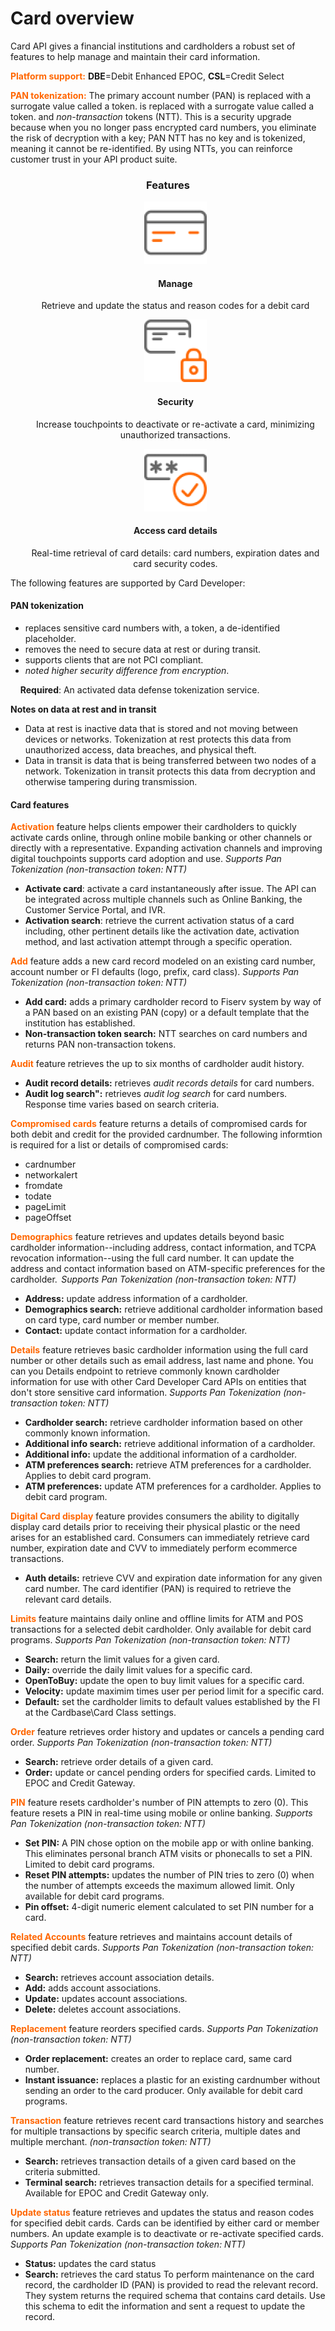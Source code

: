 # Card overview

 Card API gives a financial institutions and cardholders a robust set of features to help manage and maintain their card information.

<span style="color:#ff6600;">**Platform support:**</span> **DBE**=Debit Enhanced EPOC, **CSL**=Credit Select 


<span style="color:#ff6600;">**PAN tokenization:**</span>  The primary account number (PAN) is replaced with a surrogate value called a token. is replaced with a surrogate value called a token.  and _non-transaction_ tokens (NTT). This is a security upgrade because when you no longer pass encrypted card numbers, you eliminate the risk of decryption with a key; PAN NTT has no key and is tokenized, meaning it cannot be re-identified. By using NTTs, you can reinforce customer trust in your API product suite. 



 <h3 style="text-align: center">Features</h3>

<style>
.col-md-4 ul li {
    list-style: none;
}
</style>

<div class="row" style="text-align:center;" markdown=1>
<div class="col-md-4" markdown=1>

*   ![](assets/images/manage-card.png)
    
    #### Manage
    
    Retrieve and update the status and reason codes for a debit card

</div>
<div class="col-md-4" markdown=1>

*   ![](assets/images/security-card.png)
    
    #### Security
    
    Increase touchpoints to deactivate or re-activate a card, minimizing unauthorized transactions.

</div>
<div class="col-md-4" markdown=1>

*   ![](assets/images/access-card.png)
    
    #### Access card details
    
    Real-time retrieval of card details: card numbers, expiration dates and card security codes.
    
</div>
</div>

The following features are supported by Card Developer:

#### PAN tokenization
   * replaces sensitive card numbers with, a token, a de-identified placeholder.
   * removes the need to secure data at rest or during transit.
   * supports clients that are not PCI compliant.
   * _noted higher security difference from encryption_.
     
&nbsp; &nbsp;&nbsp;**Required**: An activated data defense tokenization service.


**Notes on data at rest and in transit**

* Data at rest is inactive data that is stored and not moving between devices or networks. Tokenization at rest protects this data from unauthorized access, data breaches, and physical theft. 
* Data in transit is data that is being transferred between two nodes of a network. Tokenization in transit protects this data from decryption  and otherwise tampering during transmission.

#### Card features

<span style="color:#ff6600;">**Activation**</span> feature helps clients empower their cardholders to quickly activate cards online, through online mobile banking or other channels or directly with a representative. Expanding activation channels and improving digital touchpoints supports card adoption and use. _Supports Pan Tokenization (non-transaction token: NTT)_

   * **Activate card**: activate a card instantaneously after issue. The API can be integrated across multiple channels such as Online Banking, the Customer Service Portal, and IVR.
   * **Activation search**: retrieve the current activation status of a card including, other pertinent details like the activation date, activation method, and last activation attempt through a specific operation.
 
<span style="color:#ff6600;">**Add**</span> feature adds a new card record modeled on an existing card number, account number or FI defaults (logo, prefix, card class). _Supports Pan Tokenization (non-transaction token: NTT)_

   * **Add card:** adds a primary cardholder record to Fiserv system by way of a PAN based on an existing PAN (copy) or a default template that the institution has established.
   * **Non-transaction token search:** NTT searches on card numbers and returns PAN non-transaction tokens. 
 

<span style="color:#ff6600;">**Audit**</span> feature retrieves the up to six months of cardholder audit history. 

   * **Audit record details:** retrieves _audit records details_ for card numbers.
   * **Audit log search":** retrieves _audit log search_ for card numbers. Response time varies based on search criteria. 
  
 

<span style="color:#ff6600;">**Compromised cards**</span> feature returns a details of compromised cards for both debit and credit for the provided cardnumber. The following informtion is required for a list or details of compromised cards:

  * cardnumber
  * networkalert
  * fromdate
  * todate
  * pageLimit
  * pageOffset

<span style="color:#ff6600;">**Demographics**</span> feature retrieves and updates details beyond basic cardholder information--including address, contact information, and TCPA revocation information--using the full card number. It can update the address and contact information based on ATM-specific preferences for the cardholder.  _Supports Pan Tokenization (non-transaction token: NTT)_

   * **Address:** update address information of a cardholder.
   * **Demographics search:** retrieve additional cardholder information based on card type, card number or member number.
   * **Contact:** update contact information for a cardholder.
 

<span style="color:#ff6600;">**Details**</span> feature retrieves basic cardholder information using the full card number or other details such as email address, last name and phone. You can you Details endpoint to retrieve commonly known cardholder information for use with other Card Developer Card APIs on entities that don't store sensitive card information. _Supports Pan Tokenization (non-transaction token: NTT)_

   * **Cardholder search:** retrieve cardholder information based on other commonly known information. 
   * **Additional info search:** retrieve additional information of a cardholder.
   * **Additional info:** update the additional information of a cardholder.
   * **ATM preferences search:** retrieve  ATM preferences for a cardholder. Applies to debit card program.
   * **ATM preferences:** update ATM preferences for a cardholder. Applies to debit card program.
 

<span style="color:#ff6600;">**Digital Card display**</span> feature provides consumers the ability to digitally display card details prior to receiving their physical plastic or the need arises for an established card.​ Consumers can immediately retrieve card number, expiration date and CVV to immediately perform ecommerce transactions.

   * **Auth details:** retrieve CVV and expiration date information for any given card number.
The card identifier (PAN) is required to retrieve the relevant card details.

 

<span style="color:#ff6600;">**Limits**</span> feature maintains daily online and offline limits for ATM and POS transactions for a selected debit cardholder. Only available for debit card programs. _Supports Pan Tokenization (non-transaction token: NTT)_

   * **Search:** return the limit values for a given card.
   * **Daily:** override the daily limit values for a specific card.
   * **OpenToBuy:** update the open to buy limit values for a specific card.
   * **Velocity:** update maximim times user per period limit for a specific card.
   * **Default:** set the cardholder limits to default values established by the FI at the Cardbase\Card Class settings.
 

<span style="color:#ff6600;">**Order**</span> feature retrieves order history and updates or cancels a pending card order. _Supports Pan Tokenization (non-transaction token: NTT)_
   * **Search:** retrieve order details of a given card.
   * **Order:** update or cancel pending orders for specified cards. Limited to EPOC and Credit Gateway. 
 

<span style="color:#ff6600;">**PIN**</span> feature resets cardholder's number of PIN attempts to zero (0). This feature resets a PIN in real-time using mobile or online banking. _Supports Pan Tokenization (non-transaction token: NTT)_

   * **Set PIN:** A PIN chose option on the mobile app or with online banking. This eliminates personal branch ATM visits or phonecalls to set a PIN. Limited to debit card programs. 
   * **Reset PIN attempts:** updates the number of PIN tries to zero (0) when the number of attempts exceeds the maximum allowed limit. Only available for debit card programs. 
   * **Pin offset:** 4-digit numeric element calculated to set PIN number for a card.
 


<span style="color:#ff6600;">**Related Accounts**</span> feature retrieves and maintains account details of specified debit cards. _Supports Pan Tokenization (non-transaction token: NTT)_

   * **Search:**  retrieves account association details.
   * **Add:**  adds account associations.
   * **Update:**  updates account associations.
   * **Delete:** deletes account associations.

     
<span style="color:#ff6600;">**Replacement**</span> feature reorders specified cards. _Supports Pan Tokenization (non-transaction token: NTT)_

   * **Order replacement:** creates an order to replace card, same card number.
   * **Instant issuance:** replaces a plastic for an existing cardnumber without sending an order to the card producer. Only available for debit card programs. 
 
 

<span style="color:#ff6600;">**Transaction**</span> feature retrieves recent card transactions history and searches for multiple transactions by specific search criteria, multiple dates and multiple merchant. _(non-transaction token: NTT)_

   * **Search:** retrieves transaction details of a given card based on the criteria submitted. 
   * **Terminal search:** retrieves transaction details for a specified terminal. Available for EPOC and Credit Gateway only.
 

<span style="color:#ff6600;">**Update status**</span> feature retrieves and updates the status and reason codes for specified debit cards. Cards can be identified by either card or member numbers. An update example is to deactivate or re-activate specified cards. _Supports Pan Tokenization (non-transaction token: NTT)_

   * **Status:** updates the card status
   * **Search:** retrieves the card status 
To perform maintenance on the card record, the cardholder ID (PAN) is provided to read the relevant record. They system returns the required schema that contains card details. Use this schema to edit the information and sent a request to update the record.
